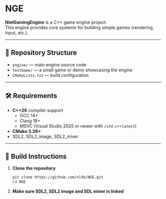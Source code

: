# NGE

**NielGamingEngine** is a C++ game engine project.  
This engine provides core systems for building simple games (rendering, input, etc.).  

---

## 📁 Repository Structure


- `engine/` — main engine source code  
- `testGame/` — a small game or demo showcasing the engine  
- `CMakeLists.txt` — build configuration  

---

## 🛠️ Requirements

- **C++26** compiler support  
  - GCC 14+  
  - Clang 18+  
  - MSVC (Visual Studio 2025 or newer with `/std:c++latest`)  
- **CMake 3.28+**  
- SDL2, SDL2_image, SDL2_mixer

---

## 🚀 Build Instructions

1. **Clone the repository**
   ```bash
   git clone https://github.com/nldk/NGE.git
   cd NGE
2. **Make sure SDL2, SDL2 image and SDL mixer is linked**
